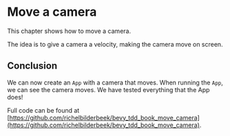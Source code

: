 # Move a camera

This chapter shows how to move a camera.

The idea is to give a camera a velocity,
making the camera move on screen.

## Conclusion

We can now create an `App` with a camera that moves.
When running the `App`, we can see the camera moves.
We have tested everything that the App does!

Full code can be found at [https://github.com/richelbilderbeek/bevy_tdd_book_move_camera](https://github.com/richelbilderbeek/bevy_tdd_book_move_camera).
